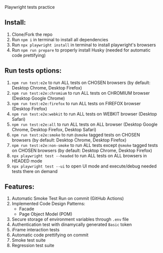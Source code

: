 Playwright tests practice

## Install:

1. Clone/Fork the repo
2. Run `npm i` in terminal to install all dependencies
3. Run `npx playwright install` in terminal to install playwright's browsers
4. Run `npm run prepare` to properly install Husky (needed for automatic code prettifying)

## Run tests options:

1. `npm run test:e2e` to run ALL tests on CHOSEN browsers (by default: Desktop Chrome, Desktop Firefox)
2. `npm run test:e2e:chromium` to run ALL tests on CHROMIUM browser (Desktop Google Chrome)
3. `npm run test:e2e:firefox` to run ALL tests on FIREFOX browser (Desktop Firefox)
4. `npm run test:e2e:webkit` to run ALL tests on WEBKIT browser (Desktop Safari)
5. `npm run test:e2e:all` to run ALL tests on ALL browser (Desktop Google Chrome, Desktop Firefox, Desktop Safari)
6. `npm run test:e2e:smoke` to run `@smoke` tagged tests on CHOSEN browsers (by default: Desktop Chrome, Desktop Firefox)
7. `npm run test:e2e:non-smoke` to run ALL tests except `@smoke` tagged tests on CHOSEN browsers (by default: Desktop Chrome, Desktop Firefox)
8. `npx playwright test --headed` to run ALL tests on ALL browsers in HEADED mode
9. `npx playwright test --ui` to open UI mode and execute/debug needed tests there on demand

## Features:

1. Automatic Smoke Test Run on commit (GitHub Actions)
2. Implemented Code Design Patterns:
   - Facade
   - Page Object Model (POM)
3. Secure storage of environment variables through `.env` file
4. Authentication test with dinamycally generated `Basic` token
5. iFrame interaction tests
6. Automatic code prettifying on commit
7. Smoke test suite
8. Regression test suite
